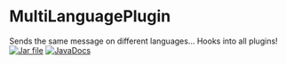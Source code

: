 # MultiLanguagePlugin
Sends the same message on different languages... Hooks into all plugins!
[![Jar file](http://islandcraftgames.net/multilanguageplugin/last-build.png)](https://mega.nz/#!5owEFSgR!oVenjmUhJ7EKToHiZlo0bWugniH2amctVJf284veeNM)
[![JavaDocs](http://islandcraftgames.net/multilanguageplugin/last-javadoc.png)](http://islandcraftgames.net/multilanguageplugin)
